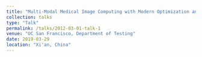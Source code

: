 ```yaml
---
title: "Multi-Modal Medical Image Computing with Modern Optimization and Data Analysis"
collection: talks
type: "Talk"
permalink: /talks/2012-03-01-talk-1
venue: "UC San Francisco, Department of Testing"
date: 2019-03-29
location: "Xi'an, China"
---
```


